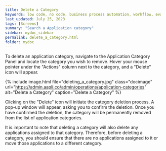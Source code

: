 ```yaml
---
title: Delete a Category
keywords: low code, no code, business process automation, workflow, evaluation matrixs
last_updated: July 25, 2023
tags: [Screens]
summary: "Search a Application category" 
sidebar: mydoc_sidebar
permalink: delete_a_category.html
folder: mydoc
---
```


To delete an application category, navigate to the Application Category Panel and locate the category you wish to remove. Hover your mouse pointer under the "Actions" column next to the category, and a "Delete" icon will appear.

{% include image.html file="deleting_a_category.jpg" class="docimage" url="https://admin.aapli.co/admin/operations/application-categories" alt="Delete a Category" caption="Delete a Category" %}

Clicking on the "Delete" icon will initiate the category deletion process. A pop-up window will appear, asking you to confirm the deletion. Once you have confirmed the deletion, the category will be permanently removed from the list of application categories.

It is important to note that deleting a category will also delete any applications assigned to that category. Therefore, before deleting a category, you should ensure that there are no applications assigned to it or move those applications to a different category.
